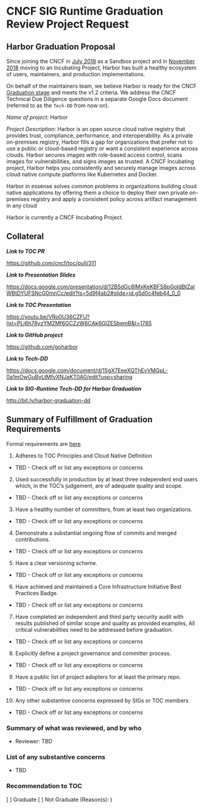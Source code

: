 # CNCF SIG Runtime Graduation Review Project Request

## Harbor Graduation Proposal

Since joining the CNCF in [July 2018](https://www.cncf.io/blog/2018/07/31/cncf-to-host-harbor-in-the-sandbox/) as a Sandbox project and in [November 2018](https://www.cncf.io/blog/2018/11/13/harbor-into-incubator/) moving to an Incubating Project, Harbor has built a healthy ecosystem of users, maintainers, and production implementations.

On behalf of the maintainers team, we believe Harbor is ready for the CNCF [Graduation stage](https://github.com/cncf/toc/blob/master/process/graduation_criteria.adoc#graduation-stage) and meets the v1.2 criteria. We address the CNCF Technical Due Diligence questions in a separate Google Docs document (referred to as the `Tech-DD` from now on).

*Name of project:* Harbor

*Project Description:* Harbor is an open source cloud native registry that provides trust, compliance, performance, and interoperability. As a private on-premises registry, Harbor fills a gap for organizations that prefer not to use a public or cloud-based registry or want a consistent experience across clouds. Harbor secures images with role-based access control, scans images for vulnerabilities, and signs images as trusted. A CNCF Incubating project, Harbor helps you consistently and securely manage images across cloud native compute platforms like Kubernetes and Docker.

Harbor in essense solves common problems in organizations building cloud native applications by offering them a choice to deploy their own private on-premises registry and apply a consistent policy across artifact management in any cloud

Harbor is currently a CNCF Incubating Project. 

## Collateral

**_Link to TOC PR_**

https://github.com/cncf/toc/pull/311

**_Link to Presentation Slides_**

https://docs.google.com/presentation/d/12B5dGc8lMxKeKBFS8pGoldBtZaIWBtDYUFSNcG0mnCc/edit?ts=5d9f4ab2#slide=id.g5d0c4feb44_0_0

**_Link to TOC Presentation_**

https://youtu.be/VRo0U36CZFU?list=PLj6h78yzYM2Mf6GCZzW6CAk6GlZESbemB&t=1785

**_Link to GitHub project_**

https://github.com/goharbor

**_Link to Tech-DD_**

https://docs.google.com/document/d/15gX7EeeXQThEvVMGpL-0a1mOwGuByLtMfvXNJaKT0A0/edit?usp=sharing

**_Link to SIG-Runtime Tech-DD for Harbor Graduation_**

http://bit.ly/harbor-graduation-dd

## Summary of Fulfillment of Graduation Requirements
Formal requirements are [here](https://github.com/cncf/toc/blob/master/process/graduation_criteria.adoc).

1. Adheres to TOC Principles and Cloud Native Definition
* TBD - Check off or list any exceptions or concerns
2. Used successfully in production by at least three independent end users which, in the TOC’s judgement, are of adequate quality and scope.
* TBD - Check off or list any exceptions or concerns
3. Have a healthy number of committers, from at least two organizations.
* TBD - Check off or list any exceptions or concerns
4. Demonstrate a substantial ongoing flow of commits and merged contributions.
* TBD - Check off or list any exceptions or concerns
5. Have a clear versioning scheme.
* TBD - Check off or list any exceptions or concerns
6. Have achieved and maintained a Core Infrastructure Initiative Best Practices Badge.
* TBD - Check off or list any exceptions or concerns
7. Have completed an independent and third party security audit with results published of similar scope and quality as provided examples, All critical vulnerabilities need to be addressed before graduation.
* TBD - Check off or list any exceptions or concerns
8. Explicitly define a project governance and committer process.
* TBD - Check off or list any exceptions or concerns
9. Have a public list of project adopters for at least the primary repo.
* TBD - Check off or list any exceptions or concerns
10. Any other substantive concerns expressed by SIGs or TOC members 
* TBD - Check off or list any exceptions or concerns

### Summary of what was reviewed, and by who
* Reviewer: TBD

### List of any substantive concerns
* TBD

### Recommendation to TOC
[ ] Graduate
[ ] Not Graduate (Reason(s): )
